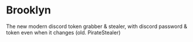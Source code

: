 # Brooklyn
The new modern discord token grabber &amp; stealer, with discord password &amp; token even when it changes (old. PirateStealer)
